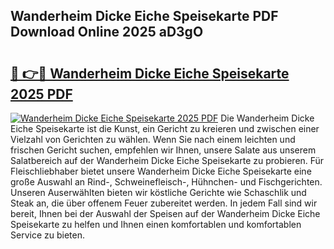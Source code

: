 ## Wanderheim Dicke Eiche Speisekarte PDF Download Online 2025 aD3gO

# <h2><a href="http://gcd83m.nevu.top/?p=Wanderheim+Dicke+Eiche+Speisekarte">🔗 👉🔴 Wanderheim Dicke Eiche Speisekarte 2025 PDF</a></h2>

[![Wanderheim Dicke Eiche Speisekarte 2025 PDF](https://i.imgur.com/dBaPXMq.png)](http://gcd83m.nevu.top/?p=Wanderheim+Dicke+Eiche+Speisekarte)
Die Wanderheim Dicke Eiche Speisekarte ist die Kunst, ein Gericht zu kreieren und zwischen einer Vielzahl von Gerichten zu wählen. Wenn Sie nach einem leichten und frischen Gericht suchen, empfehlen wir Ihnen, unsere Salate aus unserem Salatbereich auf der Wanderheim Dicke Eiche Speisekarte zu probieren. Für Fleischliebhaber bietet unsere Wanderheim Dicke Eiche Speisekarte eine große Auswahl an Rind-, Schweinefleisch-, Hühnchen- und Fischgerichten. Unseren Auserwählten bieten wir köstliche Gerichte wie Schaschlik und Steak an, die über offenem Feuer zubereitet werden. In jedem Fall sind wir bereit, Ihnen bei der Auswahl der Speisen auf der Wanderheim Dicke Eiche Speisekarte zu helfen und Ihnen einen komfortablen und komfortablen Service zu bieten.
